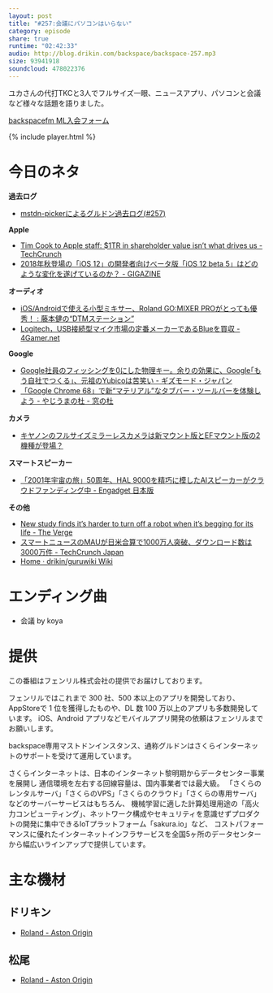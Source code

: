 ```yaml
---
layout: post
title: "#257:会議にパソコンはいらない"
category: episode
share: true
runtime: "02:42:33"
audio: http://blog.drikin.com/backspace/backspace-257.mp3
size: 93941918
soundcloud: 478022376
---
```


ユカさんの代打TKCと3人でフルサイズ一眼、ニュースアプリ、パソコンと会議など様々な話題を語りました。

[backspacefm ML入会フォーム](http://backspace.us11.list-manage.com/subscribe?u=09c933bd3997c1d16dbed156a&id=84b6529b91)

{% include player.html %}

# 今日のネタ
**過去ログ**
* [mstdn-pickerによるグルドン過去ログ(#257)](https://rbtnn.github.io/mstdn-picker/?instance=mstdn.guru&since_id=100489999357994103&max_id=100490646779686516)

**Apple**
* [Tim Cook to Apple staff: $1TR in shareholder value isn’t what drives us - TechCrunch](https://techcrunch.com/2018/08/03/tim-cook-to-apple-staff-1tr-in-shareholder-value-isnt-what-drives-us/?sr_share=twitter&amp;utm_source=tctwreshare)
* [2018年秋登場の「iOS 12」の開発者向けべータ版「iOS 12 beta 5」はどのような変化を遂げているのか？ - GIGAZINE](https://gigazine.net/news/20180801-ios-12-beta-5-features/)

**オーディオ**
* [iOS/Androidで使える小型ミキサー、Roland GO:MIXER PROがとっても優秀！ : 藤本健の“DTMステーション”](http://www.dtmstation.com/archives/52017155.html)
* [Logitech，USB接続型マイク市場の定番メーカーであるBlueを買収 - 4Gamer.net](https://www.4gamer.net/games/023/G002336/20180731075/)

**Google**
* [Google社員のフィッシングを0にした物理キー。余りの効果に、Google｢もう自社でつくる｣、元祖のYubicoは苦笑い - ギズモード・ジャパン](https://www.gizmodo.jp/2018/08/google-employees-secret-to-never-getting-phished-is-using-physical-security-keys.html)
* [「Google Chrome 68」で新“マテリアル”なタブバー・ツールバーを体験しよう - やじうまの杜 - 窓の杜](https://forest.watch.impress.co.jp/docs/serial/yajiuma/1135306.html)

**カメラ**
* [キヤノンのフルサイズミラーレスカメラは新マウント版とEFマウント版の2機種が登場？](http://digicame-info.com/2018/08/post-1087.html)

**スマートスピーカー**
* [「2001年宇宙の旅」50周年、HAL 9000を精巧に模したAIスピーカーがクラウドファンディング中 - Engadget 日本版](https://japanese.engadget.com/2018/08/02/2001-50-hal-9000-ai/)

**その他**
* [New study finds it’s harder to turn off a robot when it’s begging for its life - The Verge](https://www.theverge.com/2018/8/2/17642868/robots-turn-off-beg-not-to-empathy-media-equation)
* [スマートニュースのMAUが日米合算で1000万人突破、ダウンロード数は3000万件 \- TechCrunch Japan](https://jp.techcrunch.com/2018/07/17/smartnews-mau-10m/)
* [Home · drikin/guruwiki Wiki](https://github.com/drikin/guruwiki/wiki)

# エンディング曲
* 会議 by koya

# 提供

この番組はフェンリル株式会社の提供でお届けしております。

フェンリルではこれまで 300 社、500 本以上のアプリを開発しており、AppStoreで 1 位を獲得したものや、DL 数 100 万以上のアプリも多数開発しています。
iOS、Android アプリなどモバイルアプリ開発の依頼はフェンリルまでお願いします。

backspace専用マストドンインスタンス、通称グルドンはさくらインターネットのサポートを受けて運用しています。

さくらインターネットは、日本のインターネット黎明期からデータセンター事業を展開し
通信環境を左右する回線容量は、国内事業者では最大級。
「さくらのレンタルサーバ」「さくらのVPS」「さくらのクラウド」「さくらの専用サーバ」などのサーバーサービスはもちろん、
機械学習に適した計算処理用途の「高火力コンピューティング」、ネットワーク構成やセキュリティを意識せずプロダクトの開発に集中できるIoTプラットフォーム「sakura.io」など、
コストパフォーマンスに優れたインターネットインフラサービスを全国5ヶ所のデータセンターから幅広いラインアップで提供しています。

# 主な機材

## ドリキン
* [Roland - Aston Origin](http://amzn.asia/1OwAZ0w)

## 松尾
* [Roland - Aston Origin](http://amzn.asia/1OwAZ0w)
